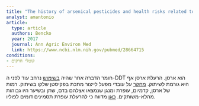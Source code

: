 ```yaml
---
title: "The history of arsenical pesticides and health risks related to the use of Agent Blue"
analyst: amantonio
article:
  type: article
  authors: Bencko
  year: 2017
  journal: Ann Agric Environ Med
  link: https://www.ncbi.nlm.nih.gov/pubmed/28664715
conditions:
- קוטלי חרקים
---
```


חומר הדברה אחר שהיה [בשימוש](http://www.sciencedirect.com/science/article/pii/S0048969798001806) נרחב עוד לפני ה-DDT הוא ארסן. הרעלת ארסן אף היא גורמת לשיתוק.
[מחקר](https://www.ncbi.nlm.nih.gov/pubmed/21547399) על עובדי מפעל לייצור מתכת בפקיסטן שלקו בשיתוק. רמות של ארסן, קדמיום, עופרת ומנגן שנמצאו אצלהם בדם, שתן ובשיער היו גבוהות מהלא-משותקים.
[כאן](https://www.ncbi.nlm.nih.gov/pubmed/14958999) מדווח כי להרעלת עופרת תסמינים דומים לפוליו.
